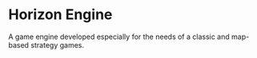 # Horizon Engine
A game engine developed especially for the needs of a classic and map-based strategy games.
